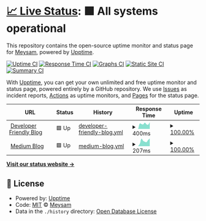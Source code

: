# [📈 Live Status](https://meysam81.github.io/uptime): <!--live status--> **🟩 All systems operational**

This repository contains the open-source uptime monitor and status page for [Meysam](https://meysam.io), powered by [Upptime](https://github.com/upptime/upptime).

[![Uptime CI](https://github.com/meysam81/uptime/workflows/Uptime%20CI/badge.svg)](https://github.com/meysam81/uptime/actions?query=workflow%3A%22Uptime+CI%22)
[![Response Time CI](https://github.com/meysam81/uptime/workflows/Response%20Time%20CI/badge.svg)](https://github.com/meysam81/uptime/actions?query=workflow%3A%22Response+Time+CI%22)
[![Graphs CI](https://github.com/meysam81/uptime/workflows/Graphs%20CI/badge.svg)](https://github.com/meysam81/uptime/actions?query=workflow%3A%22Graphs+CI%22)
[![Static Site CI](https://github.com/meysam81/uptime/workflows/Static%20Site%20CI/badge.svg)](https://github.com/meysam81/uptime/actions?query=workflow%3A%22Static+Site+CI%22)
[![Summary CI](https://github.com/meysam81/uptime/workflows/Summary%20CI/badge.svg)](https://github.com/meysam81/uptime/actions?query=workflow%3A%22Summary+CI%22)

With [Upptime](https://upptime.js.org), you can get your own unlimited and free uptime monitor and status page, powered entirely by a GitHub repository. We use [Issues](https://github.com/meysam81/uptime/issues) as incident reports, [Actions](https://github.com/meysam81/uptime/actions) as uptime monitors, and [Pages](https://meysam81.github.io/uptime) for the status page.

<!--start: status pages-->
<!-- This summary is generated by Upptime (https://github.com/upptime/upptime) -->
<!-- Do not edit this manually, your changes will be overwritten -->
<!-- prettier-ignore -->
| URL | Status | History | Response Time | Uptime |
| --- | ------ | ------- | ------------- | ------ |
| <img alt="" src="https://icons.duckduckgo.com/ip3/developer-friendly.blog.ico" height="13"> [Developer Friendly Blog](https://developer-friendly.blog) | 🟩 Up | [developer-friendly-blog.yml](https://github.com/meysam81/uptime/commits/HEAD/history/developer-friendly-blog.yml) | <details><summary><img alt="Response time graph" src="./graphs/developer-friendly-blog/response-time-week.png" height="20"> 400ms</summary><br><a href="https://meysam81.github.io/uptime/history/developer-friendly-blog"><img alt="Response time 253" src="https://img.shields.io/endpoint?url=https%3A%2F%2Fraw.githubusercontent.com%2Fmeysam81%2Fuptime%2FHEAD%2Fapi%2Fdeveloper-friendly-blog%2Fresponse-time.json"></a><br><a href="https://meysam81.github.io/uptime/history/developer-friendly-blog"><img alt="24-hour response time 507" src="https://img.shields.io/endpoint?url=https%3A%2F%2Fraw.githubusercontent.com%2Fmeysam81%2Fuptime%2FHEAD%2Fapi%2Fdeveloper-friendly-blog%2Fresponse-time-day.json"></a><br><a href="https://meysam81.github.io/uptime/history/developer-friendly-blog"><img alt="7-day response time 400" src="https://img.shields.io/endpoint?url=https%3A%2F%2Fraw.githubusercontent.com%2Fmeysam81%2Fuptime%2FHEAD%2Fapi%2Fdeveloper-friendly-blog%2Fresponse-time-week.json"></a><br><a href="https://meysam81.github.io/uptime/history/developer-friendly-blog"><img alt="30-day response time 262" src="https://img.shields.io/endpoint?url=https%3A%2F%2Fraw.githubusercontent.com%2Fmeysam81%2Fuptime%2FHEAD%2Fapi%2Fdeveloper-friendly-blog%2Fresponse-time-month.json"></a><br><a href="https://meysam81.github.io/uptime/history/developer-friendly-blog"><img alt="1-year response time 260" src="https://img.shields.io/endpoint?url=https%3A%2F%2Fraw.githubusercontent.com%2Fmeysam81%2Fuptime%2FHEAD%2Fapi%2Fdeveloper-friendly-blog%2Fresponse-time-year.json"></a></details> | <details><summary><a href="https://meysam81.github.io/uptime/history/developer-friendly-blog">100.00%</a></summary><a href="https://meysam81.github.io/uptime/history/developer-friendly-blog"><img alt="All-time uptime 99.65%" src="https://img.shields.io/endpoint?url=https%3A%2F%2Fraw.githubusercontent.com%2Fmeysam81%2Fuptime%2FHEAD%2Fapi%2Fdeveloper-friendly-blog%2Fuptime.json"></a><br><a href="https://meysam81.github.io/uptime/history/developer-friendly-blog"><img alt="24-hour uptime 100.00%" src="https://img.shields.io/endpoint?url=https%3A%2F%2Fraw.githubusercontent.com%2Fmeysam81%2Fuptime%2FHEAD%2Fapi%2Fdeveloper-friendly-blog%2Fuptime-day.json"></a><br><a href="https://meysam81.github.io/uptime/history/developer-friendly-blog"><img alt="7-day uptime 100.00%" src="https://img.shields.io/endpoint?url=https%3A%2F%2Fraw.githubusercontent.com%2Fmeysam81%2Fuptime%2FHEAD%2Fapi%2Fdeveloper-friendly-blog%2Fuptime-week.json"></a><br><a href="https://meysam81.github.io/uptime/history/developer-friendly-blog"><img alt="30-day uptime 100.00%" src="https://img.shields.io/endpoint?url=https%3A%2F%2Fraw.githubusercontent.com%2Fmeysam81%2Fuptime%2FHEAD%2Fapi%2Fdeveloper-friendly-blog%2Fuptime-month.json"></a><br><a href="https://meysam81.github.io/uptime/history/developer-friendly-blog"><img alt="1-year uptime 99.50%" src="https://img.shields.io/endpoint?url=https%3A%2F%2Fraw.githubusercontent.com%2Fmeysam81%2Fuptime%2FHEAD%2Fapi%2Fdeveloper-friendly-blog%2Fuptime-year.json"></a></details>
| <img alt="" src="https://icons.duckduckgo.com/ip3/meysam.io.ico" height="13"> [Medium Blog](https://meysam.io) | 🟩 Up | [medium-blog.yml](https://github.com/meysam81/uptime/commits/HEAD/history/medium-blog.yml) | <details><summary><img alt="Response time graph" src="./graphs/medium-blog/response-time-week.png" height="20"> 207ms</summary><br><a href="https://meysam81.github.io/uptime/history/medium-blog"><img alt="Response time 1017" src="https://img.shields.io/endpoint?url=https%3A%2F%2Fraw.githubusercontent.com%2Fmeysam81%2Fuptime%2FHEAD%2Fapi%2Fmedium-blog%2Fresponse-time.json"></a><br><a href="https://meysam81.github.io/uptime/history/medium-blog"><img alt="24-hour response time 297" src="https://img.shields.io/endpoint?url=https%3A%2F%2Fraw.githubusercontent.com%2Fmeysam81%2Fuptime%2FHEAD%2Fapi%2Fmedium-blog%2Fresponse-time-day.json"></a><br><a href="https://meysam81.github.io/uptime/history/medium-blog"><img alt="7-day response time 207" src="https://img.shields.io/endpoint?url=https%3A%2F%2Fraw.githubusercontent.com%2Fmeysam81%2Fuptime%2FHEAD%2Fapi%2Fmedium-blog%2Fresponse-time-week.json"></a><br><a href="https://meysam81.github.io/uptime/history/medium-blog"><img alt="30-day response time 217" src="https://img.shields.io/endpoint?url=https%3A%2F%2Fraw.githubusercontent.com%2Fmeysam81%2Fuptime%2FHEAD%2Fapi%2Fmedium-blog%2Fresponse-time-month.json"></a><br><a href="https://meysam81.github.io/uptime/history/medium-blog"><img alt="1-year response time 749" src="https://img.shields.io/endpoint?url=https%3A%2F%2Fraw.githubusercontent.com%2Fmeysam81%2Fuptime%2FHEAD%2Fapi%2Fmedium-blog%2Fresponse-time-year.json"></a></details> | <details><summary><a href="https://meysam81.github.io/uptime/history/medium-blog">100.00%</a></summary><a href="https://meysam81.github.io/uptime/history/medium-blog"><img alt="All-time uptime 99.83%" src="https://img.shields.io/endpoint?url=https%3A%2F%2Fraw.githubusercontent.com%2Fmeysam81%2Fuptime%2FHEAD%2Fapi%2Fmedium-blog%2Fuptime.json"></a><br><a href="https://meysam81.github.io/uptime/history/medium-blog"><img alt="24-hour uptime 100.00%" src="https://img.shields.io/endpoint?url=https%3A%2F%2Fraw.githubusercontent.com%2Fmeysam81%2Fuptime%2FHEAD%2Fapi%2Fmedium-blog%2Fuptime-day.json"></a><br><a href="https://meysam81.github.io/uptime/history/medium-blog"><img alt="7-day uptime 100.00%" src="https://img.shields.io/endpoint?url=https%3A%2F%2Fraw.githubusercontent.com%2Fmeysam81%2Fuptime%2FHEAD%2Fapi%2Fmedium-blog%2Fuptime-week.json"></a><br><a href="https://meysam81.github.io/uptime/history/medium-blog"><img alt="30-day uptime 100.00%" src="https://img.shields.io/endpoint?url=https%3A%2F%2Fraw.githubusercontent.com%2Fmeysam81%2Fuptime%2FHEAD%2Fapi%2Fmedium-blog%2Fuptime-month.json"></a><br><a href="https://meysam81.github.io/uptime/history/medium-blog"><img alt="1-year uptime 99.74%" src="https://img.shields.io/endpoint?url=https%3A%2F%2Fraw.githubusercontent.com%2Fmeysam81%2Fuptime%2FHEAD%2Fapi%2Fmedium-blog%2Fuptime-year.json"></a></details>

<!--end: status pages-->

[**Visit our status website →**](https://meysam81.github.io/uptime)

## 📄 License

- Powered by: [Upptime](https://github.com/upptime/upptime)
- Code: [MIT](./LICENSE) © [Meysam](https://meysam.io)
- Data in the `./history` directory: [Open Database License](https://opendatacommons.org/licenses/odbl/1-0/)
